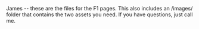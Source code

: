 James -- these are the files for the F1 pages.  This also includes an /images/ folder that contains the two assets you need.
If you have questions, just call me.
